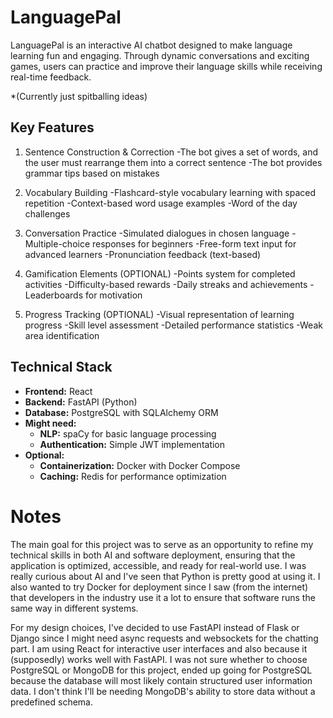 # LanguagePal
LanguagePal is an interactive AI chatbot designed to make language learning fun and engaging. Through dynamic conversations and exciting games, users can practice and improve their language skills while receiving real-time feedback.

*(Currently just spitballing ideas)

## Key Features
1. Sentence Construction & Correction
-The bot gives a set of words, and the user must rearrange them into a correct sentence
-The bot provides grammar tips based on mistakes

2. Vocabulary Building
-Flashcard-style vocabulary learning with spaced repetition
-Context-based word usage examples
-Word of the day challenges

3. Conversation Practice
-Simulated dialogues in chosen language
-Multiple-choice responses for beginners
-Free-form text input for advanced learners
-Pronunciation feedback (text-based)

4. Gamification Elements (OPTIONAL)
-Points system for completed activities
-Difficulty-based rewards
-Daily streaks and achievements
-Leaderboards for motivation

5. Progress Tracking (OPTIONAL)
-Visual representation of learning progress
-Skill level assessment
-Detailed performance statistics
-Weak area identification

## Technical Stack
- **Frontend:** React  
- **Backend:** FastAPI (Python)  
- **Database:** PostgreSQL with SQLAlchemy ORM  
- **Might need:**  
  - **NLP:** spaCy for basic language processing  
  - **Authentication:** Simple JWT implementation  
- **Optional:**  
  - **Containerization:** Docker with Docker Compose  
  - **Caching:** Redis for performance optimization  

# Notes
The main goal for this project was to serve as an opportunity to refine my technical skills in both AI and software deployment, ensuring that the application is optimized, accessible, and ready for real-world use. I was really curious about AI and I've seen that Python is pretty good at using it. I also wanted to try Docker for deployment since I saw (from the internet) that developers in the industry use it a lot to ensure that software runs the same way in different systems. 

For my design choices, I've decided to use FastAPI instead of Flask or Django since I might need async requests and websockets for the chatting part. I am using React for interactive user interfaces and also because it (supposedly) works well with FastAPI. I was not sure whether to choose PostgreSQL or MongoDB for this project, ended up going for PostgreSQL because the database will most likely contain structured user information data. I don't think I'll be needing MongoDB's ability to store data without a predefined schema.